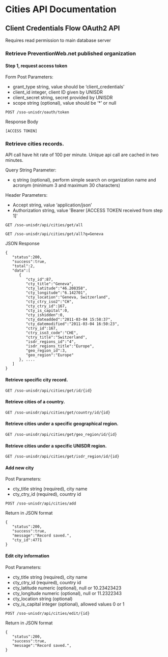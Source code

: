 # Cities API Documentation

## Client Credentials Flow OAuth2 API

Requires read permission to main database server

### Retrieve PreventionWeb.net published organization

#### Step 1, request access token

Form Post Parameters:

* grant_type string, value should be ‘client_credentials’
* client_id  integer,  client ID given by UNISDR
* client_secret  string, secret provided by UNISDR
* scope string (optional), value should be ‘*’ or null 

```shell
POST /sso-unisdr/oauth/token
```

Response Body

```shell
[ACCESS TOKEN]
```


### Retrieve cities records.

API call have hit rate of 100 per minute. Unique api call are cached in two minutes.

Query String Parameter:

* q string (optional), perform simple search on organization name and acronym (minimum 3 and maximum 30 characters)

Header Parameters:

* Accept string, value ‘application/json’
* Authorization  string, value 'Bearer [ACCESS TOKEN received from step 1]'

```shell
GET /sso-unisdr/api/cities/get/all

GET /sso-unisdr/api/cities/get/all?q=Geneva
```

JSON Response

```shell
{  
   "status":200,
   "success":true,
   "total":2,
   "data":[  
      {  
         "cty_id":87,
         "cty_title":"Geneva",
         "cty_latitude":"46.208358",
         "cty_longitude":"6.142701",
         "cty_location":"Geneva, Switzerland",
         "cty_ctry_iso2":"CH",
         "cty_ctry_id":167,
         "cty_is_capital":0,
         "cty_ishidden":0,
         "cty_dateadded":"2011-03-04 15:58:37",
         "cty_datemodified":"2011-03-04 16:50:23",
         "ctry_id":167,
         "ctry_iso3_code":"CHE",
         "ctry_title":"Switzerland",
         "isdr_regions_id":"4",
         "isdr_regions_title":"Europe",
         "geo_region_id":3,
         "geo_region":"Europe"
      }, ....
   ]
}
```

#### Retrieve specific city record.

```shell
GET /sso-unisdr/api/cities/get/id/{id}
```


#### Retrieve cities of a country.

```shell
GET /sso-unisdr/api/cities/get/country/id/{id}
```


#### Retrieve cities under a specific geographical region.

```shell
GET /sso-unisdr/api/cities/get/geo_region/id/{id}
```


#### Retrieve cities under a specific UNISDR region.

```shell
GET /sso-unisdr/api/cities/get/isdr_region/id/{id}
```



#### Add new city

Post Parameters:

* cty_title string				(required), city name
* cty_ctry_id							(required), country id


```shell
POST /sso-unisdr/api/cities/add
```


Return in JSON format

```shell
{  
   "status":200,
   "success":true,
   "message":"Record saved.",
   "cty_id":4771
}
```

#### Edit city information

Post Parameters:

* cty_title string				(required), city name
* cty_ctry_id							(required), country id
* cty_latitude numeric		(optional), null or 10.23423423
* cty_longitude numeric 	(optional), null or 11.2322343
* cty_location string			(optional)
* cty_is_capital integer	(optional), allowed values 0 or 1


```shell
POST /sso-unisdr/api/cities/edit/{id}
```

Return in JSON format

```shell
{  
   "status":200,
   "success":true,
   "message":"Record saved.",
}
```



